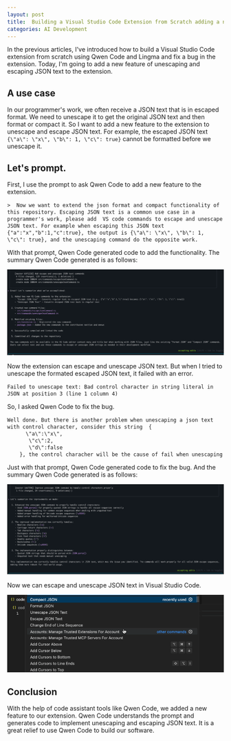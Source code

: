 ```yaml
---
layout: post
title:  Building a Visual Studio Code Extension from Scratch adding a new feature of unescaping and escaping JSON text
categories: AI Development
---
```


In the previous articles, I've introduced how to build a Visual Studio Code extension from scratch using Qwen Code and Lingma and fix a bug in the extension. Today, I'm going to add a new feature of unescaping and escaping JSON text to the extension.

## A use case

In our programmer's work, we often receive a JSON text that is in escaped format. We need to unescape it to get the original JSON text and then format or compact it. So I want to add a new feature to the extension to unescape and escape JSON text. For example, the escaped JSON text `{\"a\": \"x\", \"b\": 1, \"c\": true}` cannot be formatted before we unescape it.

## Let's prompt.

First, I use the prompt to ask Qwen Code to add a new feature to the extension.

```shell
>  Now we want to extend the json format and compact functionality of this repository. Escaping JSON text is a common use case in a programmer's work, please add  VS code commands to escape and unescape JSON text. For example when escaping this JSON text {"a":"x","b":1,"c":true}, the output is {\"a\": \"x\", \"b\": 1, \"c\": true}, and the unescaping command do the opposite work.
```

With that prompt, Qwen Code generated code to add the functionality. The summary Qwen Code generated is as follows:

![Escaping and unescaping summary](/images/build_vscode_ext_qwen/escaping_unescaping_v1_result.png)

Now the extension can escape and unescape JSON text. But when I tried to unescape the formated escaped JSON text, it failed with an error.

```visual studio code
Failed to unescape text: Bad control character in string literal in JSON at position 3 (line 1 column 4)
```

So, I asked Qwen Code to fix the bug.

```shell
Well done. But there is another problem when unescaping a json text with control character, consider this string  {
      \"a\":\"x\",   
       \"c\":2, 
       \"d\":false                                                      
    }, the control characher will be the cause of fail when unescaping
```
Just with that prompt, Qwen Code generated code to fix the bug. And the summary Qwen Code generated is as follows:

![Fix the unescaping bug within control character](/images/build_vscode_ext_qwen/fix_unescaping_bug.png)

Now we can escape and unescape JSON text in Visual Studio Code.

![Unescape Format Compact escape](/images/build_vscode_ext_qwen/unescape_format_compact_escape.gif)

## Conclusion

With the help of code assistant tools like Qwen Code, we added a new feature to our extension. Qwen Code understands the prompt and generates code to implement unescaping and escaping JSON text. It is a great relief to use Qwen Code to build our software.


